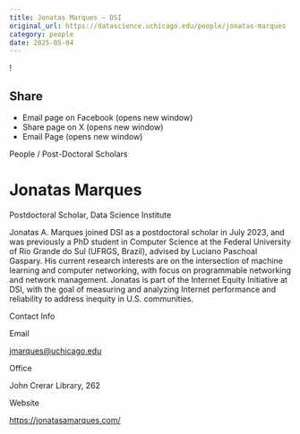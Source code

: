 ```yaml
---
title: Jonatas Marques – DSI
original_url: https://datascience.uchicago.edu/people/jonatas-marques
category: people
date: 2025-05-04
---
```


<!-- Table-like structure detected -->

!

## Share

* Email page on Facebook (opens new window)
* Share page on X (opens new window)
* Email Page (opens new window)

<!-- Table-like structure detected -->

People / Post-Doctoral Scholars

# Jonatas Marques

Postdoctoral Scholar, Data Science Institute

Jonatas A. Marques joined DSI as a postdoctoral scholar in July 2023, and was previously a PhD student in Computer Science at the Federal University of Rio Grande do Sul (UFRGS, Brazil), advised by Luciano Paschoal Gaspary. His current research interests are on the intersection of machine learning and computer networking, with focus on programmable networking and network management. Jonatas is part of the Internet Equity Initiative at DSI, with the goal of measuring and analyzing Internet performance and reliability to address inequity in U.S. communities.

Contact Info

Email

[jmarques@uchicago.edu](mailto:jmarques@uchicago.edu)

Office

John Crerar Library, 262

Website

<https://jonatasamarques.com/>